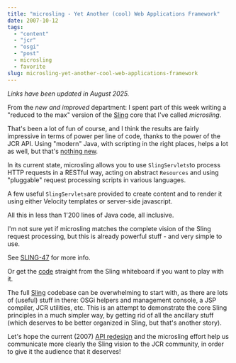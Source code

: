 ```yaml
---
title: "microsling - Yet Another (cool) Web Applications Framework"
date: 2007-10-12
tags: 
  - "content"
  - "jcr"
  - "osgi"
  - "post"
  - microsling
  - favorite
slug: microsling-yet-another-cool-web-applications-framework
---
```


_Links have been updated in August 2025._

From the _new and improved_ department: I spent part of this week writing a "reduced to the max" version of the [Sling](https://sling.apache.org) core that I've called _microsling_.

That's been a lot of fun of course, and I think the results are fairly impressive in terms of power per line of code, thanks to the power of the JCR API. Using "modern" Java, with scripting in the right places, helps a lot as well, but that's [nothing new](/2003/11/21/java-flash-and-beanshell-winning-team/).

In its current state, microsling allows you to use `SlingServlets`to process HTTP requests in a RESTful way, acting on abstract `Resources` and using "pluggable" request processing scripts in various languages.

A few useful `SlingServlets`are provided to create content and to render it using either Velocity templates or server-side javascript.

All this in less than 1'200 lines of Java code, all inclusive.

I'm not sure yet if microsling matches the complete vision of the Sling request processing, but this is already powerful stuff - and very simple to use.

See [SLING-47](https://issues.apache.org/jira/browse/SLING-47) for more info.

Or get the [code](https://github.com/apache/sling-whiteboard/tree/master/history/microsling) straight from the Sling whiteboard if you want to play with it.

The full [Sling](https://sling.apache.org) codebase can be overwhelming to start with, as there are lots of (useful) stuff in there: OSGi helpers and management console, a JSP compiler, JCR utilities, etc. This is an attempt to demonstrate the core Sling principles in a much simpler way, by getting rid of all the ancillary stuff (which deserves to be better organized in Sling, but that's another story).

Let's hope the current (2007) [API redesign](http://cwiki.apache.org/confluence/display/SLING/Sling+API+Redesign) and the microsling effort help us communicate more clearly the Sling vision to the JCR community, in order to give it the audience that it deserves!